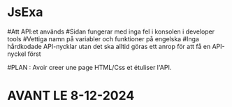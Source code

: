# JsExa




#Att API:et används
#Sidan fungerar med inga fel i konsolen i developer tools
#Vettiga namn på variabler och funktioner på engelska
#Inga hårdkodade API-nycklar utan det ska alltid göras ett anrop för att få en API-nyckel först


#PLAN : Avoir creer une page HTML/Css et étuliser l'API. 
# AVANT LE 8-12-2024 
# 
